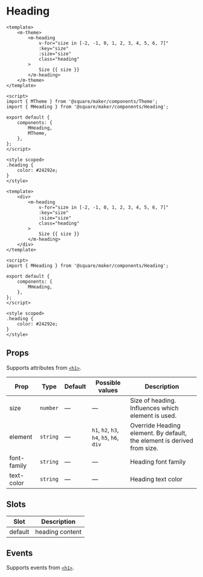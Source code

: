 # Heading

```vue
<template>
	<m-theme>
		<m-heading
			v-for="size in [-2, -1, 0, 1, 2, 3, 4, 5, 6, 7]"
			:key="size"
			:size="size"
			class="heading"
		>
			Size {{ size }}
		</m-heading>
	</m-theme>
</template>

<script>
import { MTheme } from '@square/maker/components/Theme';
import { MHeading } from '@square/maker/components/Heading';

export default {
	components: {
		MHeading,
		MTheme,
	},
};
</script>

<style scoped>
.heading {
	color: #24292e;
}
</style>
```

```vue
<template>
	<div>
		<m-heading
			v-for="size in [-2, -1, 0, 1, 2, 3, 4, 5, 6, 7]"
			:key="size"
			:size="size"
			class="heading"
		>
			Size {{ size }}
		</m-heading>
	</div>
</template>

<script>
import { MHeading } from '@square/maker/components/Heading';

export default {
	components: {
		MHeading,
	},
};
</script>

<style scoped>
.heading {
	color: #24292e;
}
</style>
```

<!-- api-tables:start -->
## Props

Supports attributes from [`<h1>`](https://developer.mozilla.org/en-US/docs/Web/HTML/Element/h1).

| Prop        | Type     | Default | Possible values                           | Description                                                             |
| ----------- | -------- | ------- | ----------------------------------------- | ----------------------------------------------------------------------- |
| size        | `number` | —       | —                                         | Size of heading. Influences which element is used.                      |
| element     | `string` | —       | `h1`, `h2`, `h3`, `h4`, `h5`, `h6`, `div` | Override Heading element. By default, the element is derived from size. |
| font-family | `string` | —       | —                                         | Heading font family                                                     |
| text-color  | `string` | —       | —                                         | Heading text color                                                      |


## Slots

| Slot    | Description     |
| ------- | --------------- |
| default | heading content |


## Events

Supports events from [`<h1>`](https://developer.mozilla.org/en-US/docs/Web/HTML/Element/h1).
<!-- api-tables:end -->
